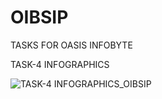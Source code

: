 # OIBSIP
TASKS FOR OASIS INFOBYTE 

TASK-4 INFOGRAPHICS

![TASK-4 INFOGRAPHICS_OIBSIP](https://github.com/souvik-blade/OIBSIP/assets/104029276/93b1fa17-6f7c-4d00-85d7-9f1db4589b30)
